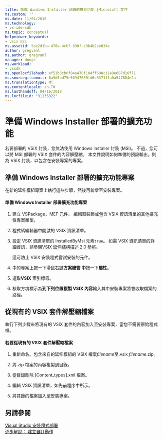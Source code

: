 ```yaml
---
title: 準備 Windows Installer 部署的擴充功能 |Microsoft 文件
ms.custom: ''
ms.date: 11/04/2016
ms.technology:
- vs-ide-sdk
ms.topic: conceptual
helpviewer_keywords:
- vsix msi
ms.assetid: 5ee2d1ba-478a-4cb7-898f-c3b4b2ee834e
author: gregvanl
ms.author: gregvanl
manager: douge
ms.workload:
- vssdk
ms.openlocfilehash: ef51b3cb0f84a470f104ff688c1149e607d16f71
ms.sourcegitcommit: 6a9d5bd75e50947659fd6c837111a6a547884e2a
ms.translationtype: MT
ms.contentlocale: zh-TW
ms.lasthandoff: 04/16/2018
ms.locfileid: "31136322"
---
```

# <a name="preparing-extensions-for-windows-installer-deployment"></a>準備 Windows Installer 部署的擴充功能
若要部署的 VSIX 封裝，您無法使用 Windows Installer 封裝 (MSI)。 不過，您可以將 MSI 部署的 VSIX 套件的內容解壓縮。 本文件說明如何準備的預設輸出，則為 VSIX 封裝，以包含在安裝專案的專案。  
  
## <a name="preparing-an-extension-project-for-windows-installer-deployment"></a>準備 Windows Installer 部署的擴充功能專案  
 在新的延伸模組專案上執行這些步驟，然後再新增至安裝專案。  
  
#### <a name="to-prepare-an-extension-project-for-windows-installer-deployment"></a>準備 Windows Installer 部署擴充功能專案  
  
1.  建立 VSPackage，MEF 元件、 編輯器裝飾或包含 VSIX 資訊清單的其他擴充性專案類型。  
  
2.  程式碼編輯器中開啟的 VSIX 資訊清單。  
  
3.  設定 VSIX 資訊清單的 InstalledByMsi 元素`true`。 如需 VSIX 資訊清單的詳細資訊，請參閱[VSIX 延伸結構描述 2.0 參照](../extensibility/vsix-extension-schema-2-0-reference.md)。  
  
     這可防止 VSIX 安裝程式嘗試安裝的元件。  
  
4.  中的專案上按一下滑鼠右鍵**方案總管 中**按一下**屬性**。  
  
5.  選取**VSIX**  索引標籤。  
  
6.  核取方塊標示為**到下列位置複製 VSIX 內容**輸入其中安裝專案將會收取檔案的路徑。  
  
## <a name="extracting-files-from-an-existing-vsix-package"></a>從現有的 VSIX 套件解壓縮檔案  
 執行下列步驟來將現有的 VSIX 套件的內容加入至安裝專案，當您不需要原始程式檔。  
  
#### <a name="to-extract-files-from-an-existing-vsix-package"></a>若要從現有的 VSIX 套件解壓縮檔案  
  
1.  重新命名。包含來自的延伸模組的 VSIX 檔案*filename*至.vsix *filename*.zip。  
  
2.  將.zip 檔案的內容複製到目錄。  
  
3.  從目錄刪除 [Content_types].xml 檔案。  
  
4.  編輯 VSIX 資訊清單，如先前程序中所示。  
  
5.  將其餘的檔案加入至安裝專案。  
  
## <a name="see-also"></a>另請參閱  
 [Visual Studio 安裝程式部署](http://msdn.microsoft.com/en-us/121be21b-b916-43e2-8f10-8b080516d2a0)   
 [逐步解說： 建立自訂動作](http://msdn.microsoft.com/en-us/4bd4b63a-2b91-431e-839c-5752443f0eaf)
